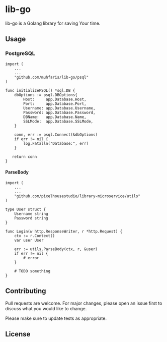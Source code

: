 # lib-go

lib-go is a Golang library for saving Your time.


## Usage
### PostgreSQL

```
import (
    ...
    ...
    "github.com/muhfaris/lib-go/psql"
)

func initializePSQL() *sql.DB {
	dbOptions := psql.DBOptions{
		Host:     app.Database.Host,
		Port:     app.Database.Port,
		Username: app.Database.Username,
		Password: app.Database.Password,
		DBName:   app.Database.Name,
		SSLMode:  app.Database.SSLMode,
	}

	conn, err := psql.Connect(&dbOptions)
	if err != nil {
		log.Fatalln("Database:", err)
	}

   return conn
}

```

#### ParseBody
```
import (
    ...
    ...
	"github.com/pixelhousestudio/library-microservice/utils"
)

type User struct {
    Username string
    Password string
}

func Login(w http.ResponseWriter, r *http.Request) {
	ctx := r.Context()
	var user User

	err := utils.ParseBody(ctx, r, &user)
	if err != nil {
        # error
	}

    # TODO something
}
```

## Contributing
Pull requests are welcome. For major changes, please open an issue first to discuss what you would like to change.

Please make sure to update tests as appropriate.

## License
